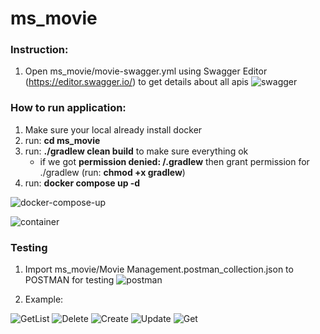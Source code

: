 # ms_movie

### Instruction:
1. Open ms_movie/movie-swagger.yml using Swagger Editor (https://editor.swagger.io/) to get details about all apis
   ![swagger](https://github.com/voduythao56/ms_movie/assets/90848380/f41ffb94-f98f-441e-8296-bb914ebb7706)

### How to run application:
1. Make sure your local already install docker
2. run: **cd ms_movie**
3. run: **./gradlew clean build** to make sure everything ok
   - if we got **permission denied: /.gradlew** then grant permission for ./gradlew (run: **chmod +x gradlew**)
4. run: **docker compose up -d**
   
![docker-compose-up](https://github.com/voduythao56/ms_movie/assets/90848380/6a674bb6-c344-47b5-b084-c4dbfd0360e5)

![container](https://github.com/voduythao56/ms_movie/assets/90848380/87a7fe76-07db-42e8-86bc-b263ec2c5392)




### Testing
1. Import ms_movie/Movie Management.postman_collection.json to POSTMAN for testing
![postman](https://github.com/voduythao56/ms_movie/assets/90848380/5b944e4f-624a-4110-b327-f639f1b9592d)

2. Example:

![GetList](https://github.com/voduythao56/ms_movie/assets/90848380/6aaee99f-d4f6-4b10-a6d0-bbac45d9ecc2)
![Delete](https://github.com/voduythao56/ms_movie/assets/90848380/fdcdc6cc-94b2-4893-8a9e-5b45e695471d)
![Create](https://github.com/voduythao56/ms_movie/assets/90848380/991d449b-093e-4eeb-80d6-f3db7c7d79e8)
![Update](https://github.com/voduythao56/ms_movie/assets/90848380/e7848609-13cc-4719-93e3-6aa506fad65f)
![Get](https://github.com/voduythao56/ms_movie/assets/90848380/2f5d69f6-611a-41eb-91fe-d62d18e66635)
